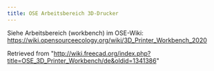 ```yaml
---
title: OSE Arbeitsbereich 3D-Drucker
---
```

Siehe Arbeitsbereich (workbench) im OSE-Wiki:
<https://wiki.opensourceecology.org/wiki/3D_Printer_Workbench_2020>

Retrieved from "<http://wiki.freecad.org/index.php?title=OSE_3D_Printer_Workbench/de&oldid=1341386>"